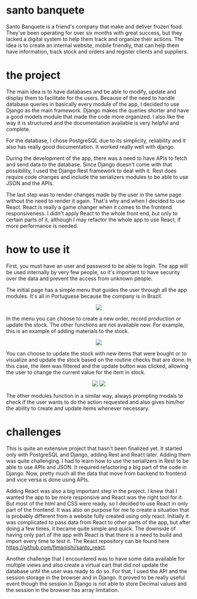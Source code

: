 # santo banquete

Santo Banquete is a friend's company that make and deliver frozen food. They've been operating for over six months with great success, but they lacked a digital system to help them track and organize their actions. The idea is to create an internal website, mobile friendly, that can help them have information, track stock and orders and register clients and suppliers.


# the project

The main idea is to have databases and be able to modify, update and display them to facilitate for the users. Because of the need to handle database queries in basically every module of the app, I decided to use Django as the main framework. Django makes the queries shorter and have a good models module that made the code more organized. I also like the way it is structured and the documentation available is very helpful and complete.

For the database, I chose PostgreSQL due to its simplicity, reliability and it also has really good documentation. It worked really well with django.

During the development of the app, there was a need to have APIs to fetch and send data to the database. Since Django doesn't come with that possibility, I used the Django Rest framework to deal with it. Rest does require code changes and include the serializers modules to be able to use JSON and the APIs.

The last step was to render changes made by the user in the same page without the need to render it again. That's why and when I decided to use React. React is really a game changer when it comes to the frontend responsiveness. I didn't apply React to the whole front end, but only to certain parts of it, although I may refactor the whole app to use React, if more performance is needed.

# how to use it

First, you must have an user and password to be able to login. The app will be used internally by very few people, so it's important to have security over the data and prevent the access from unknown people.

The initial page has a simple menu that guides the user through all the app modules. It's all in Portuguese because the company is in Brazil.

<p align="center">
  <img src="https://github.com/fimanishi/santo_banquete/blob/master/files/Images/Screen%20Shot%202017-07-19%20at%2010.57.06%20PM.png?  raw=true">
</p>

In the menu you can choose to create a new order, record production or update the stock. The other functions are not available now. For example, this is an example of adding materials to the stock.

<p align="center">
  <img src="https://github.com/fimanishi/santo_banquete/blob/master/files/Images/Screen%20Shot%202017-07-19%20at%2011.15.17%20PM.png">
</p>

You can choose to update the stock with new items that were bought or to visualize and update the stock based on the routine checks that are done. In this case, the item was filtered and the update button was clicked, allowing the user to change the current value for the item in stock.

<p align="center">
<img src="https://github.com/fimanishi/santo_banquete/blob/master/files/Images/Screen%20Shot%202017-07-19%20at%2011.20.52%20PM.png">

<img src="https://github.com/fimanishi/santo_banquete/blob/master/files/Images/Screen%20Shot%202017-07-19%20at%2011.21.15%20PM.png">
</p>

The other modules function in a similar way, always prompting modals to check if the user wants to do the action requested and also gives him/her the ability to create and update items whenever necessary.

# challenges

This is quite an extensive project that hasn't been finalized yet. It started only with PostgreSQL and Django, adding Rest and React later. Adding them was quite challenging. I had to learn how to use the serializers in Rest to be able to use APIs and JSON. It required refactoring a big part of the code in Django. Now, pretty much all the data that move from backend to frontend and vice versa is done using APIs.

Adding React was also a big important step in the project. I knew that I wanted the app to be more responsive and React was the right tool for it. But most of the html and CSS were ready, so I decided to use React in only part of the frontend. It was also on purpose for me to create a situation that is probably different from a website fully created using only react. Initially it was complicated to pass data from React to other parts of the app, but after doing a few times, it became quite simple and quick. The downside of having only part of the app with React is that there is a need to build and import every time to test it.
The React repository can be found here https://github.com/fimanishi/santo_react.

Another challenge that I encountered was to have some data available for multiple views and also create a virtual cart that did not update the database until the user was ready to do so. For that, I used the API and the session storage in the browser and in Django. It proved to be really useful event though the session in Django is not able to store Decimal values and the session in the browser has array limitation.
